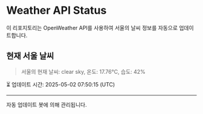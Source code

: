 
# Weather API Status

이 리포지토리는 OpenWeather API를 사용하여 서울의 날씨 정보를 자동으로 업데이트합니다.

## 현재 서울 날씨
> 서울의 현재 날씨: clear sky, 온도: 17.76°C, 습도: 42%

⏳ 업데이트 시간: 2025-05-02 07:50:15 (UTC)

---
자동 업데이트 봇에 의해 관리됩니다.
